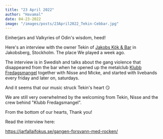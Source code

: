```yaml
---
title: "23 April 2022"
author: "Havamal"
date: 04-23-2022
image: "/images/posts/23April2022_Tekin-Cebbar.jpg"
---
```


Einherjars and Valkyries of Odin's wisdom, heed!

Here's an interview with the owner Tekin of [Jakobs Kök & Bar](https://www.facebook.com/pages/Jakobs-K%C3%B6k-Bar/230423097886287) in Jakobsberg, Stockholm. The place We played a week ago.

The interview is in Swedish and talks about the gang violence that disappeared from the bar when he opened up the metalclub [Klubb Fredagsmangel](https://www.facebook.com/klubbfredagsmangel/) together with Nisse and Micke, and started with livebands every friday and later on, saturdays.

And it seems that our music struck Tekin's heart 😏

We are still very overwhelmed by the welcoming from Tekin, Nisse and the crew behind "Klubb Fredagsmangel".

From the bottom of our hearts, Thank you!

Read the interview here:

<https://jarfallaifokus.se/gangen-forsvann-med-rocken/>